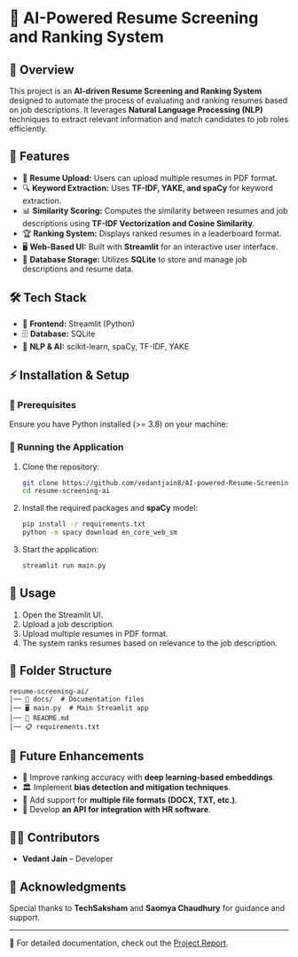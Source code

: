 # 🚀 AI-Powered Resume Screening and Ranking System

## 📌 Overview
This project is an **AI-driven Resume Screening and Ranking System** designed to automate the process of evaluating and ranking resumes based on job descriptions. It leverages **Natural Language Processing (NLP)** techniques to extract relevant information and match candidates to job roles efficiently.

## 🌟 Features
- 📂 **Resume Upload:** Users can upload multiple resumes in PDF format.
- 🔍 **Keyword Extraction:** Uses **TF-IDF, YAKE, and spaCy** for keyword extraction.
- 📊 **Similarity Scoring:** Computes the similarity between resumes and job descriptions using **TF-IDF Vectorization and Cosine Similarity**.
- 🏆 **Ranking System:** Displays ranked resumes in a leaderboard format.
- 🖥️ **Web-Based UI:** Built with **Streamlit** for an interactive user interface.
- 💾 **Database Storage:** Utilizes **SQLite** to store and manage job descriptions and resume data.

## 🛠 Tech Stack
- 🎨 **Frontend:** Streamlit (Python)
- 🗄 **Database:** SQLite
- 🤖 **NLP & AI:** scikit-learn, spaCy, TF-IDF, YAKE

## ⚡ Installation & Setup
### 🔧 Prerequisites
Ensure you have Python installed (>= 3.8) on your machine:

### 🚀 Running the Application
1. Clone the repository:
   ```bash
   git clone https://github.com/vedantjain8/AI-powered-Resume-Screening-and-Ranking-System.git
   cd resume-screening-ai
   ```
2. Install the required packages and **spaCy** model:
    ```bash
    pip install -r requirements.txt
    python -m spacy download en_core_web_sm
    ```
3. Start the application:
   ```bash
   streamlit run main.py
   ```

## 🎯 Usage
1. Open the Streamlit UI.
2. Upload a job description.
3. Upload multiple resumes in PDF format.
4. The system ranks resumes based on relevance to the job description.

## 📂 Folder Structure
```
resume-screening-ai/
│── 📄 docs/  # Documentation files
│── 🖥️ main.py  # Main Streamlit app
│── 📜 README.md
│── 📋 requirements.txt
```

## 🔮 Future Enhancements
- 🤖 Improve ranking accuracy with **deep learning-based embeddings**.
- 🏛 Implement **bias detection and mitigation techniques**.
- 📄 Add support for **multiple file formats (DOCX, TXT, etc.)**.
- 🔌 Develop **an API for integration with HR software**.

## 👨‍💻 Contributors
- **Vedant Jain** – Developer

## 🙌 Acknowledgments
Special thanks to **TechSaksham** and **Saomya Chaudhury** for guidance and support.

---
📖 For detailed documentation, check out the [Project Report](https://github.com/yourusername/resume-screening-ai/docs).
